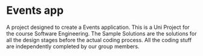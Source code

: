 # Events app
A project designed to create a Events application.
This is a Uni Project for the course Software Engineering.
The Sample Solutions are the solutions for all the design stages before the actual coding process. All the coding stuff are independently completed by our group members.
